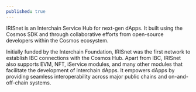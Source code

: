 ```yaml
---
published: true
---
```

IRISnet is an Interchain Service Hub for next-gen dApps. It built using the Cosmos SDK and through collaborative efforts from open-source developers within the Cosmos ecosystem.

Initially funded by the Interchain Foundation, IRISnet was the first network to establish IBC connections with the Cosmos Hub. Apart from IBC, IRISnet also supports EVM, NFT, iService modules, and many other modules that facilitate the development of interchain dApps. It empowers dApps by providing seamless interoperability across major public chains and on-and-off-chain systems.
